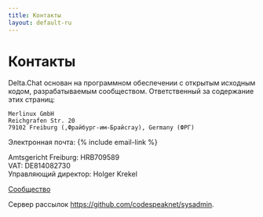 ```yaml
---
title: Контакты
layout: default-ru
---
```




<!-- GENERATED FILE -- DO NOT EDIT -->



# Контакты

Delta.Chat основан на программном обеспечении с открытым исходным кодом, разрабатываемым сообществом. Ответственный за содержание этих страниц: 

    Merlinux GmbH
    Reichgrafen Str. 20
    79102 Freiburg (,Фрайбург-им-Брайсгау), Germany (ФРГ)

Электронная почта: {% include email-link %}

Amtsgericht Freiburg: HRB709589  
VAT: DE814082730  
Управляющий директор: Holger Krekel

[Сообщество](contribute)

Сервер рассылок <https://github.com/codespeaknet/sysadmin>.
